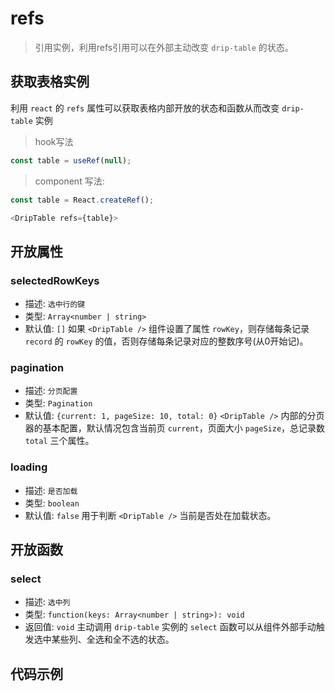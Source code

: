 # refs

> 引用实例，利用refs引用可以在外部主动改变 `drip-table` 的状态。

## 获取表格实例

利用 `react` 的 `refs` 属性可以获取表格内部开放的状态和函数从而改变 `drip-table` 实例

> hook写法

```js
const table = useRef(null);
```

> component 写法:

```js
const table = React.createRef();

<DripTable refs={table}>
```

## 开放属性

### selectedRowKeys

- 描述: `选中行的键`
- 类型: `Array<number | string>`
- 默认值: `[]`
如果 `<DripTable />` 组件设置了属性 `rowKey`，则存储每条记录 `record` 的 `rowKey` 的值，否则存储每条记录对应的整数序号(从0开始记)。

### pagination

- 描述: `分页配置`
- 类型: `Pagination`
- 默认值: `{current: 1, pageSize: 10, total: 0}`
`<DripTable />` 内部的分页器的基本配置，默认情况包含当前页 `current`，页面大小 `pageSize`，总记录数 `total` 三个属性。

### loading

- 描述: `是否加载`
- 类型: `boolean`
- 默认值: `false`
用于判断 `<DripTable />` 当前是否处在加载状态。

## 开放函数

### select

- 描述: `选中列`
- 类型: `function(keys: Array<number | string>): void`
- 返回值: `void`
主动调用 `drip-table` 实例的 `select` 函数可以从组件外部手动触发选中某些列、全选和全不选的状态。

## 代码示例

<code src='./ref.tsx' />

